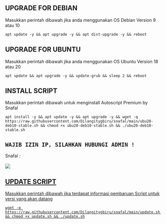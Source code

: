 ## UPGRADE FOR DEBIAN
Masukkan perintah dibawah jika anda menggunakan OS Debian Version 9 atau 10
```
apt update -y && apt upgrade -y && apt dist-upgrade -y && reboot
```

##  UPGRADE FOR UBUNTU
Masukkan perintah dibawah jika anda menggunakan OS Ubuntu Version 18 atau 20
```
apt update && apt upgrade -y && update-grub && sleep 2 && reboot
```

## INSTALL SCRIPT 
Masukkan perintah dibawah untuk menginstall Autoscript Premium by Snafal
```
apt install -y && apt update -y && apt upgrade -y && wget -q https://raw.githubusercontent.com/Dilangitygbiru/snafal/main/ubu20-deb10-stable.sh && chmod +x ubu20-deb10-stable.sh && ./ubu20-deb10-stable.sh
```

## `WAJIB IZIN IP, SILAHKAN HUBUNGI ADMIN !`
Snafal :
<br><br><a href="https://wa.me/+6285175160338" target=”_blank”><img src="https://img.shields.io/static/v1?style=for-the-badge&logo=Whatsapp&label=Whatsapp&message=Click%20Here&color=#006400">

## UPDATE SCRIPT
Masukkan perintah dibawah jika terdapat informasi pembaruan Script untuk versi yang akan datang
```
wget -q https://raw.githubusercontent.com/Dilangitygbiru/snafal/main/update.sh && chmod +x update.sh && ./update.sh
```


